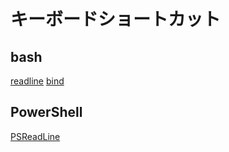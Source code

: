 # キーボードショートカット

## bash

[readline](bash_readline.md)
[bind](bash_bind-p.md)

## PowerShell

[PSReadLine](powershell_psreadline.md)
